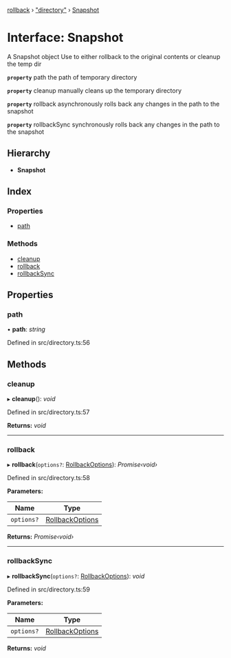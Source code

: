 [rollback](../README.md) › ["directory"](../modules/_directory_.md) › [Snapshot](_directory_.snapshot.md)

# Interface: Snapshot

A Snapshot object
Use to either rollback to the original contents or cleanup the temp dir

**`property`** path the path of temporary directory

**`property`** cleanup manually cleans up the temporary directory

**`property`** rollback asynchronously rolls back any changes in the path to the snapshot

**`property`** rollbackSync synchronously rolls back any changes in the path to the snapshot

## Hierarchy

* **Snapshot**

## Index

### Properties

* [path](_directory_.snapshot.md#path)

### Methods

* [cleanup](_directory_.snapshot.md#cleanup)
* [rollback](_directory_.snapshot.md#rollback)
* [rollbackSync](_directory_.snapshot.md#rollbacksync)

## Properties

###  path

• **path**: *string*

Defined in src/directory.ts:56

## Methods

###  cleanup

▸ **cleanup**(): *void*

Defined in src/directory.ts:57

**Returns:** *void*

___

###  rollback

▸ **rollback**(`options?`: [RollbackOptions](../modules/_directory_.md#rollbackoptions)): *Promise‹void›*

Defined in src/directory.ts:58

**Parameters:**

Name | Type |
------ | ------ |
`options?` | [RollbackOptions](../modules/_directory_.md#rollbackoptions) |

**Returns:** *Promise‹void›*

___

###  rollbackSync

▸ **rollbackSync**(`options?`: [RollbackOptions](../modules/_directory_.md#rollbackoptions)): *void*

Defined in src/directory.ts:59

**Parameters:**

Name | Type |
------ | ------ |
`options?` | [RollbackOptions](../modules/_directory_.md#rollbackoptions) |

**Returns:** *void*
